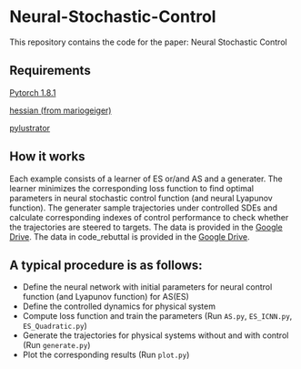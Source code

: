 # Neural-Stochastic-Control
This repository contains the code for the paper: Neural Stochastic Control
## Requirements
[Pytorch 1.8.1](https://pytorch.org/get-started/locally/)

[hessian (from mariogeiger)](https://github.com/mariogeiger/hessian)

[pylustrator](https://pylustrator.readthedocs.io/en/latest/)
## How it works
Each example consists of a learner of ES or/and AS and a generater. The learner minimizes the corresponding loss function to find optimal parameters in neural stochastic control function (and neural Lyapunov function). The generater sample trajectories under controlled SDEs and calculate corresponding indexes of control performance to check whether the trajectories are steered to targets. The data is provided in the [Google Drive](https://drive.google.com/file/d/1Reo_KysBPqjieAoyXEEgF3WTTtHVqr-S/view?usp=sharing).
The data in code_rebuttal is provided in the [Google Drive](https://drive.google.com/file/d/1jM6TUyE8baZeAnxmkY14UMvswCbo9mvl/view?usp=sharing).
## A typical procedure is as follows:
* Define the neural network with initial parameters for neural control function (and Lyapunov function) for AS(ES)
* Define the controlled dynamics for physical system 
* Compute loss function and train the parameters (Run `AS.py`, `ES_ICNN.py`, `ES_Quadratic.py`)
* Generate the trajectories for physical systems without and with control (Run `generate.py`) 
* Plot the corresponding results (Run `plot.py`)



